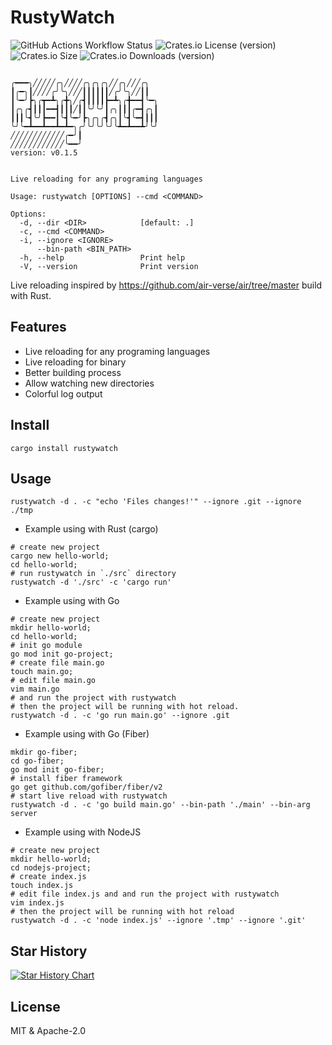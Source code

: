 # RustyWatch

![GitHub Actions Workflow Status](https://img.shields.io/github/actions/workflow/status/ak9024/rustywatch/ci.yml) ![Crates.io License (version)](https://img.shields.io/crates/l/rustywatch/0.1.0) ![Crates.io Size](https://img.shields.io/crates/size/rustywatch) ![Crates.io Downloads (version)](https://img.shields.io/crates/dv/rustywatch/0.1.0)

```shell

╭━━━╮╱╱╱╱╱╭╮╱╱╱╱╭╮╭╮╭╮╱╱╭╮╱╱╱╭╮
┃╭━╮┃╱╱╱╱╭╯╰╮╱╱╱┃┃┃┃┃┃╱╭╯╰╮╱╱┃┃
┃╰━╯┣╮╭┳━┻╮╭╋╮╱╭┫┃┃┃┃┣━┻╮╭╋━━┫╰━╮
┃╭╮╭┫┃┃┃━━┫┃┃┃╱┃┃╰╯╰╯┃╭╮┃┃┃╭━┫╭╮┃
┃┃┃╰┫╰╯┣━━┃╰┫╰━╯┣╮╭╮╭┫╭╮┃╰┫╰━┫┃┃┃
╰╯╰━┻━━┻━━┻━┻━╮╭╯╰╯╰╯╰╯╰┻━┻━━┻╯╰╯
╱╱╱╱╱╱╱╱╱╱╱╱╭━╯┃
╱╱╱╱╱╱╱╱╱╱╱╱╰━━╯
version: v0.1.5


Live reloading for any programing languages

Usage: rustywatch [OPTIONS] --cmd <COMMAND>

Options:
  -d, --dir <DIR>            [default: .]
  -c, --cmd <COMMAND>
  -i, --ignore <IGNORE>
      --bin-path <BIN_PATH>
  -h, --help                 Print help
  -V, --version              Print version
```

Live reloading inspired by https://github.com/air-verse/air/tree/master build with Rust.

## Features

- Live reloading for any programing languages
- Live reloading for binary
- Better building process
- Allow watching new directories
- Colorful log output

## Install

```shell
cargo install rustywatch
```

## Usage

```shell
rustywatch -d . -c "echo 'Files changes!'" --ignore .git --ignore ./tmp
```

- Example using with Rust (cargo)

```shell
# create new project
cargo new hello-world;
cd hello-world;
# run rustywatch in `./src` directory
rustywatch -d './src' -c 'cargo run'
```

- Example using with Go
```shell
# create new project
mkdir hello-world;
cd hello-world;
# init go module
go mod init go-project;
# create file main.go
touch main.go;
# edit file main.go
vim main.go
# and run the project with rustywatch
# then the project will be running with hot reload.
rustywatch -d . -c 'go run main.go' --ignore .git
```

- Example using with Go (Fiber)

```shell
mkdir go-fiber;
cd go-fiber;
go mod init go-fiber;
# install fiber framework
go get github.com/gofiber/fiber/v2
# start live reload with rustywatch
rustywatch -d . -c 'go build main.go' --bin-path './main' --bin-arg server
```

- Example using with NodeJS
```shell
# create new project
mkdir hello-world;
cd nodejs-project;
# create index.js
touch index.js
# edit file index.js and and run the project with rustywatch 
vim index.js
# then the project will be running with hot reload
rustywatch -d . -c 'node index.js' --ignore '.tmp' --ignore '.git'
```

## Star History

[![Star History Chart](https://api.star-history.com/svg?repos=ak9024/rustywatch&type=Date)](https://star-history.com/#ak9024/rustywatch&Date)
## License

MIT & Apache-2.0
